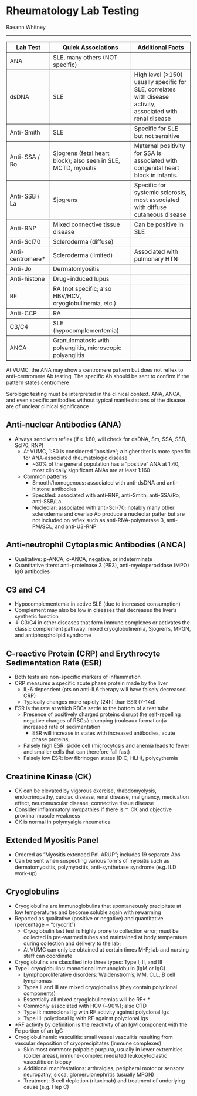 # Rheumatology Lab Testing 

Raeann Whitney

---

<table border="1">
  <tr>
    <th>Lab Test</th>
    <th>Quick Associations</th>
    <th>Additional Facts</th>
  </tr>
  <tr>
    <td>ANA</td>
    <td>SLE, many others (NOT specific)</td>
    <td></td>
  </tr>
  <tr>
    <td>dsDNA</td>
    <td>SLE</td>
    <td>High level (>150) usually specific for SLE, correlates with disease activity, associated with renal disease</td>
  </tr>
  <tr>
    <td>Anti-Smith</td>
    <td>SLE</td>
    <td>Specific for SLE but not sensitive</td>
  </tr>
  <tr>
    <td>Anti-SSA / Ro</td>
    <td>Sjogrens (fetal heart block); also seen in SLE, MCTD, myositis</td>
    <td>Maternal positivity for SSA is associated with congenital heart block in infants.</td>
  </tr>
  <tr>
    <td>Anti-SSB / La</td>
    <td>Sjogrens</td>
    <td>Specific for systemic sclerosis, most associated with diffuse cutaneous disease</td>
  </tr>
  <tr>
    <td>Anti-RNP</td>
    <td>Mixed connective tissue disease</td>
    <td>Can be positive in SLE</td>
  </tr>
  <tr>
    <td>Anti-Scl70</td>
    <td>Scleroderma (diffuse)</td>
    <td></td>
  </tr>
  <tr>
    <td>Anti-centromere*</td>
    <td>Scleroderma (limited)</td>
    <td>Associated with pulmonary HTN</td>
  </tr>
  <tr>
    <td>Anti-Jo</td>
    <td>Dermatomyositis</td>
    <td></td>
  </tr>
  <tr>
    <td>Anti-histone</td>
    <td>Drug-induced lupus</td>
    <td></td>
  </tr>
  <tr>
    <td>RF</td>
    <td>RA (not specific; also HBV/HCV, cryoglobulinemia, etc.)</td>
    <td></td>
  </tr>
  <tr>
    <td>Anti-CCP</td>
    <td>RA</td>
    <td></td>
  </tr>
  <tr>
    <td>C3/C4</td>
    <td>SLE (hypocomplementemia)</td>
    <td></td>
  </tr>
  <tr>
    <td>ANCA</td>
    <td>Granulomatosis with polyangiitis, microscopic polyangiitis</td>
    <td></td>
  </tr>
</table>

At VUMC, the ANA may show a centromere pattern but does not reflex to anti-centromere Ab testing. The specific Ab should be sent to confirm if the pattern states centromere

Serologic testing must be interpreted in the clinical context. ANA, ANCA, and even specific antibodies without typical manifestations of the disease are of unclear clinical significance 

## Anti-nuclear Antibodies (ANA)
-	Always send with reflex (if ≥ 1:80, will check for dsDNA, Sm, SSA, SSB, Scl70, RNP)
    -	At VUMC, 1:80 is considered “positive”; a higher titer is more specific for ANA-associated rheumatologic disease
        -	~30% of the general population has a “positive” ANA at 1:40, most clinically significant ANAs are at least 1:160
    -	Common patterns
        -	Smooth/homogenous:  associated with anti-dsDNA and anti-histone antibodies
        -	Speckled: associated with anti-RNP, anti-Smith, anti-SSA/Ro, anti-SSB/La
        -	Nucleolar: associated with anti-Scl-70; notably many other scleroderma and overlap Ab produce a nucleolar patter but are not included on reflex such as anti-RNA-polymerase 3, anti-PM/SCL, and anti-U3-RNP

## Anti-neutrophil Cytoplasmic Antibodies (ANCA)
-	Qualitative: p-ANCA, c-ANCA, negative, or indeterminate
-	Quantitative titers: anti-proteinase 3 (PR3), anti-myeloperoxidase (MPO) IgG antibodies

## C3 and C4
-	Hypocomplementemia in active SLE (due to increased consumption) 
-	Complement may also be low in diseases that decreases the liver’s synthetic function
-	↓ C3/C4 in other diseases that form immune complexes or activates the classic complement pathway: mixed cryoglobulinemia, Sjogren’s, MPGN, and antiphospholipid syndrome

## C-reactive Protein (CRP) and Erythrocyte Sedimentation Rate (ESR)
-	Both tests are non-specific markers of inflammation
-	CRP measures a specific acute phase protein made by the liver
    -	IL-6 dependent (pts on anti-IL6 therapy will have falsely decreased CRP)
    -	Typically changes more rapidly (24h) than ESR (7-14d)  
-	ESR is the rate at which RBCs settle to the bottom of a test tube
    -	Presence of positively charged proteins disrupt the self-repelling negative charges of RBCsà clumping (rouleaux formation)à increased rate of sedimentation
        -	ESR will increase in states with increased antibodies, acute phase proteins,
    -	Falsely high ESR: sickle cell (microcytosis and anemia leads to fewer and smaller cells that can therefore fall fast)
    -	Falsely low ESR: low fibrinogen states (DIC, HLH), polycythemia 

## Creatinine Kinase (CK)
-	CK can be elevated by vigorous exercise, rhabdomyolysis, endocrinopathy, cardiac disease, renal disease, malignancy, medication effect, neuromuscular disease, connective tissue disease
-	Consider inflammatory myopathies if there is ↑ CK and objective proximal muscle weakness 
-	CK is normal in polymyalgia rheumatica

## Extended Myositis Panel 
-	Ordered as “Myositis extended Pnl-ARUP”; includes 19 separate Abs 
-	Can be sent when suspecting various forms of myositis such as dermatomyositis, polymyositis, anti-synthetase syndrome (e.g. ILD work-up) 

## Cryoglobulins
-	Cryoglobulins are immunoglobulins that spontaneously precipitate at low temperatures and become soluble again with rewarming 
-	Reported as qualitative (positive or negative) and quantitative (percentage = “cryocrit”)
    -	Cryoglobulin last test is highly prone to collection error; must be collected in pre-warmed tubes and maintained at body temperature during collection and delivery to the lab;
    -	At VUMC can only be obtained at certain times M-F; lab and nursing staff can coordinate
-	Cryoglobulins are classified into three types: Type I, II, and III 
-	Type I cryoglobulins: monoclonal immunoglobulin (IgM or IgG)
    -	Lymphoproliferative disorders: Waldenström’s, MM, CLL, B cell lymphomas
    -	Types II and III are mixed cryoglobulins (they contain polyclonal components)
    -	Essentially all mixed cryoglobulinemias will be RF+ *
    -	Commonly associated with HCV (~90%); also CTD
    -	Type II: monoclonal Ig with RF activity against polyclonal Igs
    -	Type III: polyclonal Ig with RF against polyclonal Igs 
-	*RF activity by definition is the reactivity of an IgM component with the Fc portion of an IgG 
-	Cryoglobulinemic vasculitis: small vessel vasculitis resulting from vascular deposition of cryoprecipitates (immune complexes)
    -	Skin most common: palpable purpura, usually in lower extremities (colder areas), immune-complex mediated leukocytoclastic vasculitis on biopsy
    -	Additional manifestations: arthralgias, peripheral motor or sensory neuropathy, sicca, glomerulonephritis (usually MPGN)
    -	Treatment: B cell depletion (rituximab) and treatment of underlying cause (e.g. Hep C)
